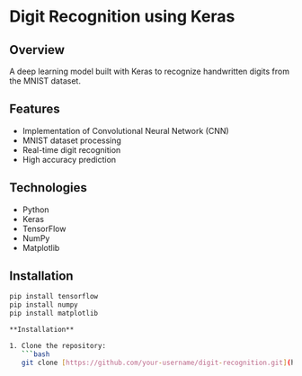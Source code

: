 # Digit Recognition using Keras

## Overview
A deep learning model built with Keras to recognize handwritten digits from the MNIST dataset.

## Features
- Implementation of Convolutional Neural Network (CNN)
- MNIST dataset processing
- Real-time digit recognition
- High accuracy prediction

## Technologies
- Python
- Keras
- TensorFlow
- NumPy
- Matplotlib

## Installation
```bash
pip install tensorflow
pip install numpy
pip install matplotlib

**Installation**

1. Clone the repository:
   ```bash
   git clone [https://github.com/your-username/digit-recognition.git](https://github.com/your-username/digit-recognition.git)
